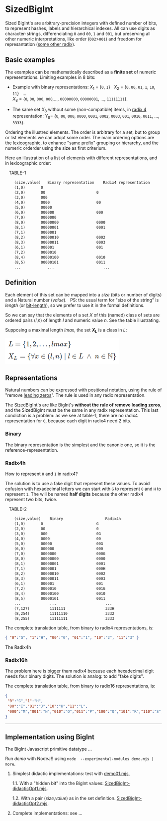 # SizedBigInt

Sized BigInt's are arbitrary-precision integers with defined number of bits, to represent hashes, labels and hierarchical indexes. All can use digits as character-strings, differenciating `0` and `00`, `1` and `001`, but preserving all other numeric interpretations, like order (`002`&gt;`001`) and freedom for represantation ([some other radix](https://en.wikipedia.org/wiki/Radix#In_numeral_systems)).  

## Basic examples

The examples can be mathematically described as a **finite set** of numeric representations.  Limiting examples in 8 bits:

* Example with binary representations:  <i>X</i><sub>1</sub>&nbsp;=&nbsp;{`0`, `1`} &nbsp; <i>X</i><sub>2</sub>&nbsp;=&nbsp;{`0`, `00`, `01`, `1`, `10`, `11`} &nbsp; ... <br/><i>X</i><sub>8</sub>&nbsp;=&nbsp;{`0`, `00`, `000`, `000`,..., `00000000`, `00000001`, ..., `11111111`}.

* The same set <i>X</i><sub>8</sub> without some (non-compatible) items, in [radix 4](https://en.wikipedia.org/wiki/Quaternary_numeral_system) representation: <i>Y</i><sub>8</sub>=&nbsp;{`0`, `00`, `000`, `0000`, `0001`, `0002`, `0003`, `001`, `0010`, `0011`, ..., `3333`}.

Ordering the illustred elements. The order is arbitrary for a set, but to group or list elements we can adopt some order.  The main ordering options are the lexicographic, to enhance "same prefix" grouping or hierarchy, and the numeric orderder using the size as first criterium.

Here an illustration of a list of elements with different representations, and in lexicographic order:

&nbsp;&nbsp; TABLE-1

```
    (size,value)   Binary representation    Radix4 representation
    (1,0)	    0
    (2,0)	    00                       0
    (3,0)	    000
    (4,0)	    0000                     00
    (5,0)	    00000
    (6,0)	    000000                   000
    (7,0)	    0000000
    (8,0)	    00000000                 0000
    (8,1)	    00000001                 0001
    (7,1)	    0000001
    (8,2)	    00000010                 0002
    (8,3)	    00000011                 0003
    (6,1)	    000001                   001
    (7,2)	    0000010
    (8,4)	    00000100                 0010
    (8,5)	    00000101                 0011
    ...            ...                      ...
```
## Definition

Each element of this set can be mapped into a *size* (bits or number of digits) and a Natural number (*value*). &nbsp; PS:  the usual term for "size of the string" is *length* (or [bit-length](https://en.wikipedia.org/wiki/Bit-length)), so we prefer to use it in the formal definitions.

So we can say that the elements of a set  *X* of this (named) class of sets are ordered pairs (*l*,*n*) of length *l* and numeric value *n*. See the  table illustrating.

Supposing a maximal length *lmax*, the set <b><i>X</i><sub>L</sub></b> is a class in *L*:

![](assets/equations01.png)

## Representations

Natural numbers can be expressed with [positional notation](https://en.wikipedia.org/wiki/Positional_notation), using the rule of "remove [leading zeros](https://en.wikipedia.org/wiki/Leading_zero)".  The rule is used in any radix representation.

The SizedBigInt's are like BigInt's **without the rule of remove leading zeros**, and the SizedBigInt must be the same in any radix representation. This last condiction is a problem: as we see at table-1, there are no radix4 representation for `0`, because each digit in radix4 need 2 bits.

### Binary
The binary representation is the simplest and the canonic one, so it is the reference-representation.

### Radix4h
How to represent `0` and `1` in radix4?

The solution is to use a fake digit that represent these values. To avoid cofusion with hexadecimal letters we can start with `G` to represent `0` and `H` to represent `1`.  The will be named **half digits** because  the other radix4 represent two bits, twice.

&nbsp;&nbsp; TABLE-2

```
    (size,value)    Binary                   Radix4h
    (1,0)	    0                        G
    (2,0)	    00                       0
    (3,0)	    000                      0G
    (4,0)	    0000                     00
    (5,0)	    00000                    00G
    (6,0)	    000000                   000
    (7,0)	    0000000                  000G
    (8,0)	    00000000                 0000
    (8,1)	    00000001                 0001
    (7,1)	    0000001                  000H
    (8,2)	    00000010                 0002
    (8,3)	    00000011                 0003
    (6,1)	    000001                   001
    (7,2)	    0000010                  001G
    (8,4)	    00000100                 0010
    (8,5)	    00000101                 0011
    ...             ...                      ...
    (7,127)         1111111                  333H
    (8,254)         11111110                 3332
    (8,255)         11111111                 3333
```
The complete translation table, from binary to radix4 representations, is:

```json
{ "0":"G", "1":"H", "00":"0", "01":"1", "10":"2", "11":"3" }
```
The Radix4h

### Radix16h

The problem here is bigger tham radix4 because each hexadecimal digit  needs four binary digits. The solution is analog: to add "fake digits".

The complete translation table, from binary to radix16 representations, is:

```json
{
 "0":"G","1":"H",
 "00":"I","01":"J","10":"K","11":"L",
 "000":"M","001":"N","010":"O","011":"P","100":"Q","101":"R","110":"S","111":"T"
}
```

-------------

## Implementation using BigInt

The BigInt Javascript primitive datatype ...

Run *demo* with NodeJS using `node  --experimental-modules demo.mjs | more`.

1. Simplest didactic implementations: test with [demo01.mjs](src/demo01.mjs),

   1.1. With a "hidden bit" into the BigInt values: [SizedBigInt-didacticOpt1.mjs](src/SizedBigInt-didacticOpt1.mjs).

   1.2. With a pair (*size*,*value*) as in the set definition.  [SizedBigInt-didacticOpt2.mjs](src/SizedBigInt-didacticOpt2.mjs).

2. Complete implementations: see ...
